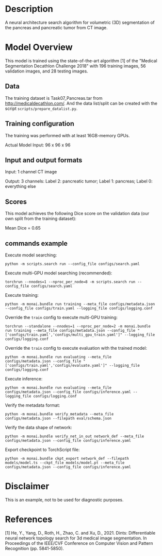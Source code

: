 # Description
A neural architecture search algorithm for volumetric (3D) segmentation of the pancreas and pancreatic tumor from CT image.

# Model Overview
This model is trained using the state-of-the-art algorithm [1] of the "Medical Segmentation Decathlon Challenge 2018" with 196 training images, 56 validation images, and 28 testing images.

## Data
The training dataset is Task07_Pancreas.tar from http://medicaldecathlon.com/. And the data list/split can be created with the script `scripts/prepare_datalist.py`.

## Training configuration
The training was performed with at least 16GB-memory GPUs.

Actual Model Input: 96 x 96 x 96

## Input and output formats
Input: 1 channel CT image

Output: 3 channels: Label 2: pancreatic tumor; Label 1: pancreas; Label 0: everything else

## Scores
This model achieves the following Dice score on the validation data (our own split from the training dataset):

Mean Dice = 0.65

## commands example
Execute model searching:

```
python -m scripts.search run --config_file configs/search.yaml
```

Execute multi-GPU model searching (recommended):

```
torchrun --nnodes=1 --nproc_per_node=8 -m scripts.search run --config_file configs/search.yaml
```

Execute training:

```
python -m monai.bundle run training --meta_file configs/metadata.json --config_file configs/train.yaml --logging_file configs/logging.conf
```

Override the `train` config to execute multi-GPU training:

```
torchrun --standalone --nnodes=1 --nproc_per_node=2 -m monai.bundle run training --meta_file configs/metadata.json --config_file "['configs/train.yaml','configs/multi_gpu_train.yaml']" --logging_file configs/logging.conf
```

Override the `train` config to execute evaluation with the trained model:

```
python -m monai.bundle run evaluating --meta_file configs/metadata.json --config_file "['configs/train.yaml','configs/evaluate.yaml']" --logging_file configs/logging.conf
```

Execute inference:

```
python -m monai.bundle run evaluating --meta_file configs/metadata.json --config_file configs/inference.yaml --logging_file configs/logging.conf
```

Verify the metadata format:

```
python -m monai.bundle verify_metadata --meta_file configs/metadata.json --filepath eval/schema.json
```

Verify the data shape of network:

```
python -m monai.bundle verify_net_in_out network_def --meta_file configs/metadata.json --config_file configs/inference.yaml
```

Export checkpoint to TorchScript file:

```
python -m monai.bundle ckpt_export network_def --filepath models/model.ts --ckpt_file models/model.pt --meta_file configs/metadata.json --config_file configs/inference.yaml
```

# Disclaimer
This is an example, not to be used for diagnostic purposes.

# References
[1] He, Y., Yang, D., Roth, H., Zhao, C. and Xu, D., 2021. Dints: Differentiable neural network topology search for 3d medical image segmentation. In Proceedings of the IEEE/CVF Conference on Computer Vision and Pattern Recognition (pp. 5841-5850).
